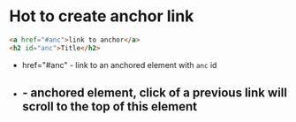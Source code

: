 # Hot to create anchor link

```html
<a href="#anc">link to anchor</a>
<h2 id="anc">Title</h2>
```

- href="#anc" - link to an anchored element with `anc` id
- <h2 id="anc"> - anchored element, click of a previous link will scroll to the top of this element
